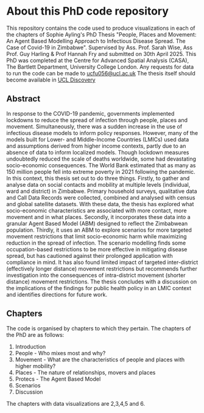 # About this PhD code repository

This repository contains the code used to produce visualizations in each of the chapters of Sophie Ayling's PhD Thesis "People, Places and Movement: An Agent Based Modelling Approach to Infectious Disease Spread. The Case of Covid-19 in Zimbabwe". Supervised by Ass. Prof. Sarah Wise, Ass Prof. Guy Harling & Prof Hannah Fry and submitted on 30th April 2025. 
This PhD was completed at the Centre for Advanced Spatial Analysis (CASA), The Bartlett Department, University College London. 
Any requests for data to run the code can be made to ucfu056@ucl.ac.uk
The thesis itself should become available in [UCL Discovery](https://discovery.ucl.ac.uk/view/theses/UCL_Thesis/)

## Abstract 

In response to the COVID-19 pandemic, governments implemented lockdowns to reduce the spread of infection through people, places and movement. Simultaneously, there was a sudden increase in the use of infectious disease models to inform policy responses. However, many of the models built for Lower- and Middle-Income Countries (LMICs) used data and assumptions derived from higher income contexts, partly due to an absence of data to inform localized models. Though lockdown measures undoubtedly reduced the scale of deaths worldwide, some had devastating socio-economic consequences. The World Bank estimated that as many as 150 million people fell into extreme poverty in 2021 following the pandemic.
In this context, this thesis set out to do three things. Firstly, to gather and analyse data on social contacts and mobility at multiple levels (individual, ward and district) in Zimbabwe. Primary household surveys, qualitative data and Call Data Records were collected, combined and analysed with census and global satellite datasets. With these data, the thesis has explored what socio-economic characteristics are associated with more contact, more movement and in what places. Secondly, it incorporates these data into a granular Agent Based Model (ABM) designed to reflect the Zimbabwean population. Thirdly, it uses an ABM to explore scenarios for more targeted movement restrictions that limit socio-economic harm while maximizing reduction in the spread of infection.
The scenario modelling finds some occupation-based restrictions to be more effective in mitigating disease spread, but has cautioned against their prolonged application with compliance in mind. It has also found limited impact of targeted inter-district (effectively longer distance) movement restrictions but recommends further investigation into the consequences of intra-district movement (shorter distance) movement restrictions. The thesis concludes with a discussion on the implications of the findings for public health policy in an LMIC context and identifies directions for future work.

## Chapters

The code is organised by chapters to which they pertain. The chapters of the PhD are as follows: 

1. Introduction
2. People - Who mixes most and why?
3. Movement - What are the characteristics of people and places with higher mobility?
4. Places - The nature of relationships, movers and places
5. Protecs - The Agent Based Model
6. Scenarios
7. Discussion

The chapters with data visualizations are 2,3,4,5 and 6.
